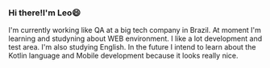 ### 
<h3>Hi there!I'm Leo😄</h3>
I'm currently working like QA at a big tech company in Brazil.
At moment I'm learning and studyning about WEB environment. I like a lot development and test area. I'm also studying English.
In the future I intend to learn about the Kotlin language and Mobile development because it looks really nice.

<!--
**leonardoraupp/LeonardoRaupp** is a ✨ _special_ ✨ repository because its `README.md` (this file) appears on your GitHub profile.

Here are some ideas to get you started:

- 🔭 I’m currently working on ...
- 🌱 I’m currently learning ...
- 👯 I’m looking to collaborate on ...
- 🤔 I’m looking for help with ...
- 💬 Ask me about ...
- 📫 How to reach me: ...
- 😄 Pronouns: ...
- ⚡ Fun fact: ...
-->








